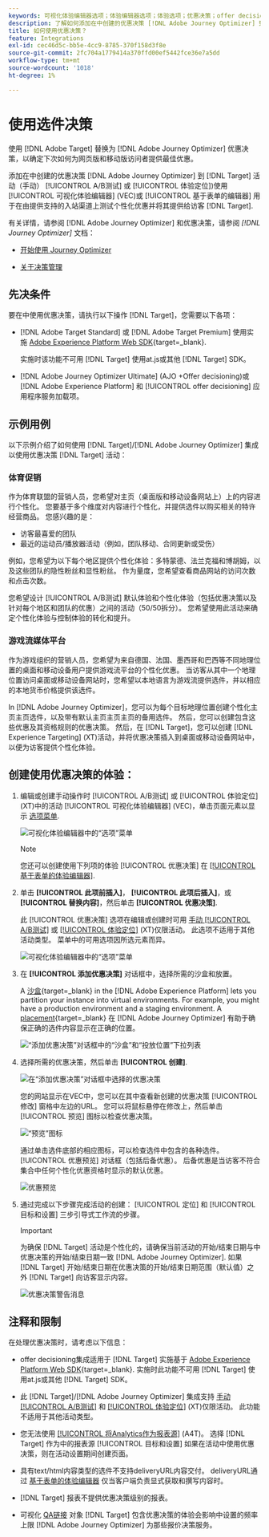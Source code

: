 ```yaml
---
keywords: 可视化体验编辑器选项；体验编辑器选项；体验选项；优惠决策；offer decisioning；ajo；journey optimizer
description: 了解如何添加在中创建的优惠决策 [!DNL Adobe Journey Optimizer] 到活动。
title: 如何使用优惠决策？
feature: Integrations
exl-id: cec46d5c-bb5e-4cc9-8785-370f158d3f8e
source-git-commit: 2fc704a1779414a370ffd00ef5442fce36e7a5dd
workflow-type: tm+mt
source-wordcount: '1018'
ht-degree: 1%

---
```


# 使用选件决策

使用 [!DNL Adobe Target] 替换为 [!DNL Adobe Journey Optimizer] 优惠决策，以确定下次如何为网页版和移动版访问者提供最佳优惠。

添加在中创建的优惠决策 [!DNL Adobe Journey Optimizer] 到 [!DNL Target] 活动（手动） [!UICONTROL A/B测试] 或 [!UICONTROL 体验定位])使用 [!UICONTROL 可视化体验编辑器] (VEC)或 [!UICONTROL 基于表单的编辑器] 用于在由提供支持的入站渠道上测试个性化优惠并将其提供给访客 [!DNL Target].

有关详情，请参阅 [!DNL Adobe Journey Optimizer] 和优惠决策，请参阅 *[!DNL Journey Optimizer]* 文档：

* [开始使用 Journey Optimizer](https://experienceleague.adobe.com/docs/journey-optimizer/using/get-started/get-started.html)

* [关于决策管理](https://experienceleague.adobe.com/docs/journey-optimizer/using/offer-decisioning/get-started-decision/starting-offer-decisioning.html)

## 先决条件

要在中使用优惠决策，请执行以下操作 [!DNL Target]，您需要以下各项：

* [!DNL Adobe Target Standard] 或 [!DNL Adobe Target Premium] 使用实施 [Adobe Experience Platform Web SDK](https://experienceleague.adobe.com/docs/target-dev/developer/client-side/aep-web-sdk.html){target=_blank}.

   实施时该功能不可用 [!DNL Target] 使用at.js或其他 [!DNL Target] SDK。

* [!DNL Adobe Journey Optimizer Ultimate] (AJO +Offer decisioning)或 [!DNL Adobe Experience Platform] 和 [!UICONTROL offer decisioning] 应用程序服务加载项。

## 示例用例

以下示例介绍了如何使用 [!DNL Target]/[!DNL Adobe Journey Optimizer] 集成以使用优惠决策 [!DNL Target] 活动：

### 体育促销

作为体育联盟的营销人员，您希望对主页（桌面版和移动设备网站上）上的内容进行个性化。 您要基于多个维度对内容进行个性化，并提供选件以购买相关的特许经营商品。 您感兴趣的是：

* 访客最喜爱的团队
* 最近的运动员/播放器活动（例如，团队移动、合同更新或受伤）

例如，您希望为以下每个地区提供个性化体验：多特蒙德、法兰克福和博胡姆，以及这些团队的隐性粉丝和显性粉丝。 作为量度，您希望查看商品网站的访问次数和点击次数。

您希望设计 [!UICONTROL A/B测试] 默认体验和个性化体验（包括优惠决策以及针对每个地区和团队的优惠）之间的活动（50/50拆分）。 您希望使用此活动来确定个性化体验与控制体验的转化和提升。

### 游戏流媒体平台

作为游戏组织的营销人员，您希望为来自德国、法国、墨西哥和巴西等不同地理位置的桌面和移动设备用户提供游戏流平台的个性化优惠。 当访客从其中一个地理位置访问桌面或移动设备网站时，您希望以本地语言为游戏流提供选件，并以相应的本地货币价格提供该选件。

In [!DNL Adobe Journey Optimizer]，您可以为每个目标地理位置创建个性化主页主页选件，以及带有默认主页主页主页的备用选件。 然后，您可以创建包含这些优惠及其资格规则的优惠决策。 然后，在 [!DNL Target]，您可以创建 [!DNL Experience Targeting] (XT)活动，并将优惠决策插入到桌面或移动设备网站中，以便为访客提供个性化体验。

## 创建使用优惠决策的体验：

1. 编辑或创建手动操作时 [!UICONTROL A/B测试] 或 [!UICONTROL 体验定位] (XT)中的活动 [!UICONTROL 可视化体验编辑器] (VEC)，单击页面元素以显示 [选项菜单](/help/main/c-experiences/c-visual-experience-composer/viztarget-options.md).

   ![可视化体验编辑器中的“选项”菜单](assets/options-menu1.png)

   >[!NOTE]
   >
   >您还可以创建使用下列项的体验 [!UICONTROL 优惠决策] 在 [[!UICONTROL 基于表单的体验编辑器]](/help/main/c-experiences/form-experience-composer.md).

1. 单击 **[!UICONTROL 此项前插入]**， **[!UICONTROL 此项后插入]**，或 **[!UICONTROL 替换内容]**，然后单击 **[!UICONTROL 优惠决策]**.

   此 [!UICONTROL 优惠决策] 选项在编辑或创建时可用 [手动 [!UICONTROL A/B测试]](/help/main/c-activities/t-test-ab/test-ab.md#types) 或 [[!UICONTROL 体验定位]](/help/main/c-activities/t-experience-target/experience-target.md) (XT)仅限活动。 此选项不适用于其他活动类型。 菜单中的可用选项因所选元素而异。

   ![可视化体验编辑器中的“选项”菜单](assets/options-menu.png)

1. 在 **[!UICONTROL 添加优惠决策]** 对话框中，选择所需的沙盒和放置。

   A [沙盒](https://experienceleague.adobe.com/docs/experience-platform/sandbox/ui/overview.html){target=_blank} in the [!DNL Adobe Experience Platform] lets you partition your instance into virtual environments. For example, you might have a production environment and a staging environment. A [placement](https://experienceleague.adobe.com/docs/journey-optimizer/using/offer-decisioning/create-components/creating-placements.html){target=_blank} 在 [!DNL Adobe Journey Optimizer] 有助于确保正确的选件内容显示在正确的位置。

   ![“添加优惠决策”对话框中的“沙盒”和“投放位置”下拉列表](/help/main/c-integrating-target-with-mac/ajo/assets/sandbox-placement.png)

1. 选择所需的优惠决策，然后单击 **[!UICONTROL 创建]**.

   ![在“添加优惠决策”对话框中选择的优惠决策](assets/offer-decision.png)

   您的网站显示在VEC中，您可以在其中查看新创建的优惠决策 [!UICONTROL 修改] 窗格中左边的URL。 您可以将鼠标悬停在修改上，然后单击 [!UICONTROL 预览] 图标以检查优惠决策。

   ![“预览”图标](assets/preview-icon.png)

   通过单击选件底部的相应图标，可以检查选件中包含的各种选件。 [!UICONTROL 优惠预览] 对话框（包括后备优惠）。 后备优惠是当访客不符合集合中任何个性化优惠资格时显示的默认优惠。

   ![优惠预览](assets/offer-preview.png)

1. 通过完成以下步骤完成活动的创建： [!UICONTROL 定位] 和 [!UICONTROL 目标和设置] 三步引导式工作流的步骤。

   >[!IMPORTANT]
   >
   >为确保 [!DNL Target] 活动是个性化的，请确保当前活动的开始/结束日期与中优惠决策的开始/结束日期一致 [!DNL Adobe Journey Optimizer]. 如果 [!DNL Target] 开始/结束日期在优惠决策的开始/结束日期范围（默认值）之外 [!DNL Target] 向访客显示内容。

   ![优惠决策警告消息](/help/main/c-integrating-target-with-mac/ajo/assets/offer-decision-warning.png)

## 注释和限制

在处理优惠决策时，请考虑以下信息：

* offer decisioning集成适用于 [!DNL Target] 实施基于 [Adobe Experience Platform Web SDK](https://experienceleague.adobe.com/docs/target-dev/developer/client-side/aep-web-sdk.html){target=_blank}. 实施时此功能不可用 [!DNL Target] 使用at.js或其他 [!DNL Target] SDK。

* 此 [!DNL Target]/[!DNL Adobe Journey Optimizer] 集成支持 [手动 [!UICONTROL A/B测试]](/help/main/c-activities/t-test-ab/test-ab.md#types) 和 [[!UICONTROL 体验定位]](/help/main/c-activities/t-experience-target/experience-target.md) (XT)仅限活动。 此功能不适用于其他活动类型。

* 您无法使用 [[!UICONTROL 将Analytics作为报表源]](/help/main/c-integrating-target-with-mac/a4t/a4t.md) (A4T)。 选择 [!DNL Target] 作为中的报表源 [!UICONTROL 目标和设置] 如果在活动中使用优惠决策，则在活动设置期间创建页面。

* 具有text/html内容类型的选件不支持deliveryURL内容交付。 deliveryURL通过 [基于表单的体验编辑器](/help/main/c-experiences/form-experience-composer.md) 仅当客户端负责显式获取和撰写内容时。

* [!DNL Target] 报表不提供优惠决策级别的报表。

* 可视化 [QA链接](/help/main/c-activities/c-activity-qa/activity-qa.md) 对象 [!DNL Target] 包含优惠决策的体验会影响中设置的频率上限 [!DNL Adobe Journey Optimizer] 为那些报价决策服务。
